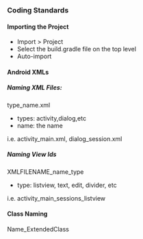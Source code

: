 ### Coding Standards

#### Importing the Project
  - Import > Project
  - Select the build.gradle file on the top level
  - Auto-import

#### Android XMLs
##### Naming XML Files:
type_name.xml

  - types: activity,dialog,etc
  - name: the name

i.e. activity\_main.xml, dialog\_session.xml

##### Naming View Ids
XMLFILENAME\_name\_type

  - type: listview, text, edit, divider, etc

i.e. activity_main_sessions_listview

#### Class Naming
Name_ExtendedClass
